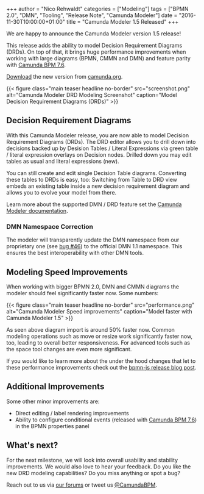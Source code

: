 +++
author = "Nico Rehwaldt"
categories = ["Modeling"]
tags = ["BPMN 2.0", "DMN", "Tooling", "Release Note", "Camunda Modeler"]
date = "2016-11-30T10:00:00+01:00"
title = "Camunda Modeler 1.5 Released"
+++

We are happy to announce the Camunda Modeler version 1.5 release!

This release adds the ability to model Decision Requirement Diagrams (DRDs).
On top of that, it brings huge performance improvements when working with large diagrams (BPMN, CMMN and DMN) and feature parity with [Camunda BPM 7.6](http://blog.camunda.org/post/2016/11/camunda-bpm-760-released/).

[Download](https://camunda.org/bpmn/tool/) the new version from [camunda.org](https://camunda.org/bpmn/tool/).

<!--more-->

<style>
  @media(min-width: 900px) {
    figure.main.teaser.headline {
      margin-left: -120px !important;
      margin-right: -120px !important;
    }
  }
</style>

{{< figure class="main teaser headline no-border" src="screenshot.png" alt="Camunda Modeler DRD Modeling Screenshot" caption="Model Decision Requirement Diagrams (DRDs)" >}}


## Decision Requirement Diagrams

With this Camunda Modeler release, you are now able to model Decision Requirement Diagrams (DRDs). The DRD editor allows you to drill down into decisions backed up by Desision Tables / Literal Expressions via green table / literal expression overlays on Decision nodes. Drilled down you may edit tables as usual and literal expressions (new).

You can still create and edit single Decision Table diagrams. Converting these tables to DRDs is easy, too: Switching from Table to DRD view embeds an existing table inside a new decision requirement diagram and allows you to evolve your model from there.

Learn more about the supported DMN / DRD feature set the [Camunda Modeler documentation](https://docs.camunda.org/manual/latest/modeler/camunda-modeler/dmn/).


### DMN Namespace Correction

The modeler will transparently update the DMN namespace from
our proprietary one (see [bug #46](https://github.com/bpmn-io/dmn-js/issues/46)) to the official DMN 1.1 namespace. This ensures the best interoperability with other DMN tools.


## Modeling Speed Improvements

When working with bigger BPMN 2.0, DMN and CMMN diagrams the modeler should feel significantly faster now. Some numbers:

{{< figure class="main teaser headline no-border" src="performance.png" alt="Camunda Modeler Speed improvements" caption="Model faster with Camunda Modeler 1.5" >}}

As seen above diagram import is around 50% faster now. Common modeling operations such as move or resize work significantly faster now, too, leading to overall better responsiveness. For advanced tools such as the space tool changes are even more significant.

If you would like to learn more about the under the hood changes that let to these performance improvements check out the [bpmn-js release blog post](https://bpmn.io/blog/posts/2016-bpmn-js-0-18.html).


## Additional Improvements

Some other minor improvements are:

* Direct editing / label rendering improvements
* Ability to configure conditional events (released with [Camunda BPM 7.6](http://blog.camunda.org/post/2016/11/camunda-bpm-760-released/)) in the BPMN properties panel


## What's next?

For the next milestone, we will look into overall usability and stability improvements. We would also love to hear your feedback. Do you like the new DRD modeling capabilities? Do you miss anything or spot a bug?

Reach out to us via [our forums](https://forum.camunda.org/c/modeler) or tweet us [@CamundaBPM](https://twitter.com/CamundaBPM).
